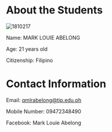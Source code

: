 # About the Students 

![1810217](https://user-images.githubusercontent.com/75326926/101243540-1f710c80-373c-11eb-92f0-813816cd44a8.jpg) 

Name: MARK LOUIE ABELONG 

Age: 21 years old 

Citizenship: Filipino 

# Contact Information 

Email: qmlrabelong@tip.edu.ph 

Mobile Number: 09472348490 

Facebook: Mark Louie Abelong 
